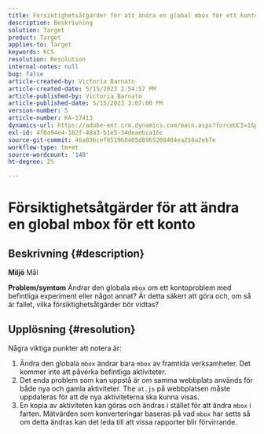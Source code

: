 ```yaml
---
title: Försiktighetsåtgärder för att ändra en global mbox för ett konto
description: Beskrivning
solution: Target
product: Target
applies-to: Target
keywords: KCS
resolution: Resolution
internal-notes: null
bug: false
article-created-by: Victoria Barnato
article-created-date: 5/15/2023 2:54:57 PM
article-published-by: Victoria Barnato
article-published-date: 5/15/2023 3:07:00 PM
version-number: 5
article-number: KA-17413
dynamics-url: https://adobe-ent.crm.dynamics.com/main.aspx?forceUCI=1&pagetype=entityrecord&etn=knowledgearticle&id=c2d60e72-30f3-ed11-8848-6045bd006ce9
exl-id: 4f0a94e4-182f-48a3-b1e5-34deaebca16c
source-git-commit: 46a836cef051968405d8965268404ea258a2eb7e
workflow-type: tm+mt
source-wordcount: '148'
ht-degree: 2%

---
```


# Försiktighetsåtgärder för att ändra en global mbox för ett konto

## Beskrivning {#description}

<b>Miljö</b>
Mål


<b>Problem/symtom</b>
Ändrar den globala `mbox` om ett kontoproblem med befintliga experiment eller något annat? Är detta säkert att göra och, om så är fallet, vilka försiktighetsåtgärder bör vidtas?


## Upplösning {#resolution}


Några viktiga punkter att notera är:

1. Ändra den globala `mbox` ändrar bara `mbox` av framtida verksamheter. Det kommer inte att påverka befintliga aktiviteter.
2. Det enda problem som kan uppstå är om samma webbplats används för både nya och gamla aktiviteter. The `at.js` på webbplatsen måste uppdateras för att de nya aktiviteterna ska kunna visas.
3. En kopia av aktiviteten kan göras och ändras i stället för att ändra `mbox` i farten. Mätvärden som konverteringar baseras på vad `mbox` har setts så om detta ändras kan det leda till att vissa rapporter blir förvirrande.
